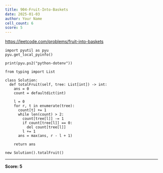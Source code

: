```yaml
---
title: 904-Fruit-Into-Baskets
date: 2025-01-03
author: Your Name
cell_count: 6
score: 5
---
```


https://leetcode.com/problems/fruit-into-baskets


```
import pyutil as pyu
pyu.get_local_pyinfo()
```


```
print(pyu.ps2("python-dotenv"))
```


```
from typing import List
```


```
class Solution:
  def totalFruit(self, tree: List[int]) -> int:
    ans = 0
    count = defaultdict(int)

    l = 0
    for r, t in enumerate(tree):
      count[t] += 1
      while len(count) > 2:
        count[tree[l]] -= 1
        if count[tree[l]] == 0:
          del count[tree[l]]
        l += 1
      ans = max(ans, r - l + 1)

    return ans
```


```
new Solution().totalFruit()
```


---
**Score: 5**